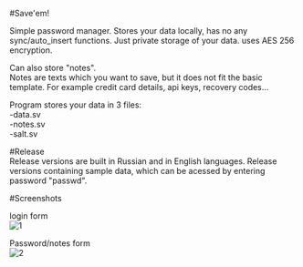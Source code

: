 #Save'em!  

Simple password manager. Stores your data locally, has no any sync/auto_insert functions. Just private storage of your data.
uses AES 256 encryption.  

Can also store "notes".  
Notes are texts which you want to save, but it does not fit the basic template. For example credit card details, api keys, recovery codes...  

Program stores your data in 3 files:  
-data.sv  
-notes.sv  
-salt.sv  

#Release  
Release versions are built in Russian and in English languages.
Release versions containing sample data, which can be acessed by entering password "passwd".

#Screenshots  

login form  
![1](https://github.com/user-attachments/assets/df786fd5-439b-4e78-b3cc-df048420e4b0)

Password/notes form  
![2](https://github.com/user-attachments/assets/e6dd166c-31c9-44ef-8108-e3e7ebfeb707)
